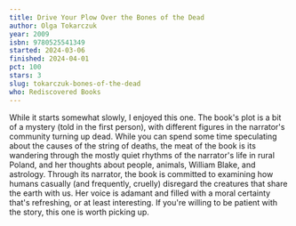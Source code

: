 ```yaml
---
title: Drive Your Plow Over the Bones of the Dead
author: Olga Tokarczuk
year: 2009
isbn: 9780525541349
started: 2024-03-06
finished: 2024-04-01
pct: 100
stars: 3
slug: tokarczuk-bones-of-the-dead
who: Rediscovered Books
---
```


While it starts somewhat slowly, I enjoyed this one. The book's plot is a bit of a mystery (told in the first person), with different figures in the narrator's community turning up dead. While you can spend some time speculating about the causes of the string of deaths, the meat of the book is its wandering through the mostly quiet rhythms of the narrator's life in rural Poland, and her thoughts about people, animals, William Blake, and astrology. Through its narrator, the book is committed to examining how humans casually (and frequently, cruelly) disregard the creatures that share the earth with us. Her voice is adamant and filled with a moral certainty that's refreshing, or at least interesting. If you're willing to be patient with the story, this one is worth picking up.
